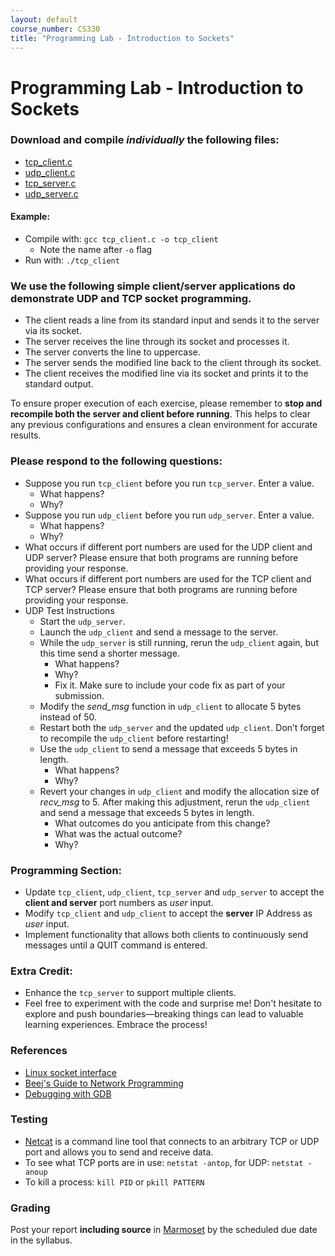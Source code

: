 ```yaml
---
layout: default
course_number: CS330
title: "Programming Lab - Introduction to Sockets"
---
```


# Programming Lab - Introduction to Sockets

### Download and compile _individually_ the following files:
  - [tcp_client.c](files/tcp_client.c)
  - [udp_client.c](files/udp_client.c)
  - [tcp_server.c](files/tcp_server.c)
  - [udp_server.c](files/udp_server.c)

#### Example:
  - Compile with: ```gcc tcp_client.c -o tcp_client``` 
    - Note the name after ```-o``` flag 
  - Run with: ```./tcp_client```

### We use the following simple client/server applications do demonstrate UDP and TCP socket programming.
  - The client reads a line from its standard input and sends it to the server via its socket.
  - The server receives the line through its socket and processes it.
  - The server converts the line to uppercase.
  - The server sends the modified line back to the client through its socket.
  - The client receives the modified line via its socket and prints it to the standard output.
  
To ensure proper execution of each exercise, please remember to __stop and recompile both the server and client before running__. This helps to clear any previous configurations and ensures a clean environment for accurate results.

### Please respond to the following questions:
  - Suppose you run `tcp_client` before you run `tcp_server`. Enter a value.
    - What happens?
    - Why?
  - Suppose you run `udp_client` before you run `udp_server`. Enter a value.
    - What happens?
    - Why?
  - What occurs if different port numbers are used for the UDP client and UDP server? Please ensure that both programs are running before providing your response. 
  - What occurs if different port numbers are used for the TCP client and TCP server? Please ensure that both programs are running before providing your response. 
  - UDP Test Instructions
    - Start the `udp_server`.
    - Launch the `udp_client` and send a message to the server.
    - While the `udp_server` is still running, rerun the `udp_client` again, but this time send a shorter message.
      - What happens?
      - Why?
      - Fix it. Make sure to include your code fix as part of your submission. 
    - Modify the _send_msg_ function in `udp_client` to allocate 5 bytes instead of 50.
    - Restart both the `udp_server` and the updated `udp_client`. Don’t forget to recompile the `udp_client` before restarting!
    - Use the `udp_client` to send a message that exceeds 5 bytes in length.
      - What happens?
      - Why?
    - Revert your changes in `udp_client` and modify the allocation size of _recv_msg_ to 5. After making this adjustment, rerun the `udp_client` and send a message that exceeds 5 bytes in length.
      - What outcomes do you anticipate from this change?
      - What was the actual outcome? 
      - Why?

### Programming Section: 
  - Update `tcp_client`, `udp_client`, `tcp_server` and `udp_server` to accept the **client and server** port numbers as _user_ input.
  - Modify `tcp_client` and `udp_client` to accept the **server** IP Address as _user_ input.
  - Implement functionality that allows both clients to continuously send messages until a QUIT command is entered.
 
### Extra Credit:
  - Enhance the `tcp_server` to support multiple clients.
  - Feel free to experiment with the code and surprise me! Don't hesitate to explore and push boundaries—breaking things can lead to valuable learning experiences. Embrace the process!

### References
  - [Linux socket interface](https://linux.die.net/man/7/socket)
  - [Beej's Guide to Network Programming](https://beej.us/guide/bgnet/html/)
  - [Debugging with GDB](https://ftp.gnu.org/old-gnu/Manuals/gdb/html_node/gdb_toc.html)

### Testing
  - [Netcat](http://netcat.sourceforge.net/) is a command line tool that connects to an arbitrary TCP or UDP port and allows you to send and receive data.
  - To see what TCP ports are in use: ```netstat -antop```, for UDP: ```netstat -anoup```
  - To kill a process: ```kill PID``` or ```pkill PATTERN```

### Grading
Post your report __including source__ in [Marmoset](https://cs.ycp.edu/marmoset) by the scheduled due date in the syllabus.
